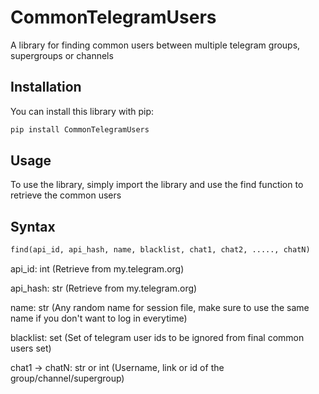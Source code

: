 # CommonTelegramUsers

A library for finding common users between multiple telegram groups, supergroups or channels

## Installation

You can install this library with pip:

```bash
pip install CommonTelegramUsers
```
## Usage

To use the library, simply import the library and use the find function to retrieve the common users

## Syntax

```python
find(api_id, api_hash, name, blacklist, chat1, chat2, ....., chatN)
```
api_id: int (Retrieve from my.telegram.org)

api_hash: str (Retrieve from my.telegram.org)

name: str (Any random name for session file, make sure to use the same name if you don't want to log in everytime)

blacklist: set (Set of telegram user ids to be ignored from final common users set)

chat1 -> chatN: str or int (Username, link or id of the group/channel/supergroup)

